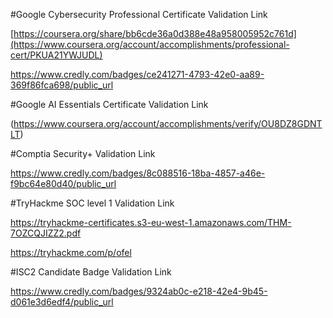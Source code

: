 #Google Cybersecurity Professional Certificate Validation Link

[https://coursera.org/share/bb6cde36a0d388e48a958005952c761d](https://www.coursera.org/account/accomplishments/professional-cert/PKUA21YWJUDL)

https://www.credly.com/badges/ce241271-4793-42e0-aa89-369f86fca698/public_url

#Google AI Essentials Certificate Validation Link

(https://www.coursera.org/account/accomplishments/verify/OU8DZ8GDNTLT)

#Comptia Security+ Validation Link

https://www.credly.com/badges/8c088516-18ba-4857-a46e-f9bc64e80d40/public_url

#TryHackme SOC level 1 Validation Link

https://tryhackme-certificates.s3-eu-west-1.amazonaws.com/THM-7OZCQJIZZ2.pdf

https://tryhackme.com/p/ofel

#ISC2 Candidate Badge Validation Link

https://www.credly.com/badges/9324ab0c-e218-42e4-9b45-d061e3d6edf4/public_url
